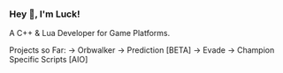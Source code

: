 ### Hey 👋, I'm Luck!

A C++ & Lua Developer for Game Platforms.

Projects so Far:
-> Orbwalker
-> Prediction [BETA]
-> Evade
-> Champion Specific Scripts [AIO]

<!--
**jpmorenorj/jpmorenorj** is a ✨ _special_ ✨ repository because its `README.md` (this file) appears on your GitHub profile.

Here are some ideas to get you started:

- 🔭 I’m currently working on ...
- 🌱 I’m currently learning ...
- 👯 I’m looking to collaborate on ...
- 🤔 I’m looking for help with ...
- 💬 Ask me about ...
- 📫 How to reach me: ...
- 😄 Pronouns: ...
- ⚡ Fun fact: ...
-->
